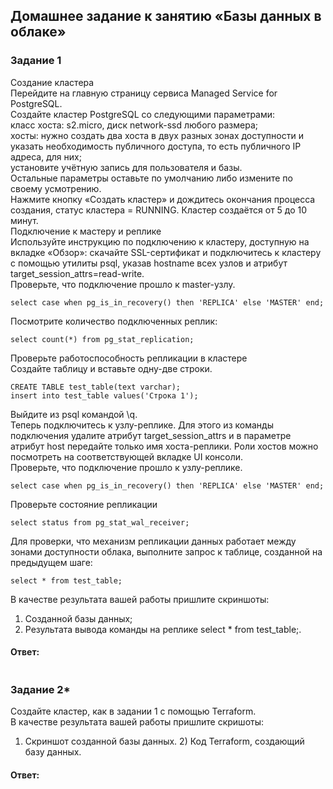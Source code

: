 ## Домашнее задание к занятию «Базы данных в облаке»  

### Задание 1  
Создание кластера  
Перейдите на главную страницу сервиса Managed Service for PostgreSQL.  
Создайте кластер PostgreSQL со следующими параметрами:  
класс хоста: s2.micro, диск network-ssd любого размера;  
хосты: нужно создать два хоста в двух разных зонах доступности и указать необходимость публичного доступа, то есть публичного IP адреса, для них;  
установите учётную запись для пользователя и базы.  
Остальные параметры оставьте по умолчанию либо измените по своему усмотрению.  
Нажмите кнопку «Создать кластер» и дождитесь окончания процесса создания, статус кластера = RUNNING. Кластер создаётся от 5 до 10 минут.  
Подключение к мастеру и реплике  
Используйте инструкцию по подключению к кластеру, доступную на вкладке «Обзор»: cкачайте SSL-сертификат и подключитесь к кластеру с помощью утилиты psql, указав hostname всех узлов и атрибут target_session_attrs=read-write.  
Проверьте, что подключение прошло к master-узлу.  
```
select case when pg_is_in_recovery() then 'REPLICA' else 'MASTER' end;
```
Посмотрите количество подключенных реплик:  
```
select count(*) from pg_stat_replication;
```
Проверьте работоспособность репликации в кластере  
Создайте таблицу и вставьте одну-две строки.  
```
CREATE TABLE test_table(text varchar);
insert into test_table values('Строка 1');
```
Выйдите из psql командой \q.  
Теперь подключитесь к узлу-реплике. Для этого из команды подключения удалите атрибут target_session_attrs и в параметре атрибут host передайте только имя хоста-реплики. Роли хостов можно посмотреть на соответствующей вкладке UI консоли.  
Проверьте, что подключение прошло к узлу-реплике.  
```
select case when pg_is_in_recovery() then 'REPLICA' else 'MASTER' end;
```
Проверьте состояние репликации  
```
select status from pg_stat_wal_receiver;
```
Для проверки, что механизм репликации данных работает между зонами доступности облака, выполните запрос к таблице, созданной на предыдущем шаге:  
```
select * from test_table;
```
В качестве результата вашей работы пришлите скриншоты:  
1) Созданной базы данных;  
2) Результата вывода команды на реплике select * from test_table;.  

#### Ответ:  
![]()  
![]()  
![]()  
![]()  
![]()  

### Задание 2*  
Создайте кластер, как в задании 1 с помощью Terraform.  
В качестве результата вашей работы пришлите скришоты:  
1) Скриншот созданной базы данных. 2) Код Terraform, создающий базу данных.  

#### Ответ:  
![]()  
![]()  

